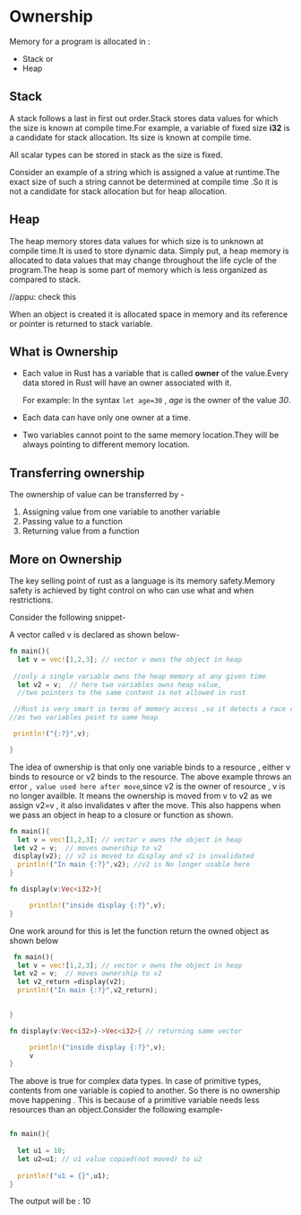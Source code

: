# Ownership

Memory for a program is allocated in :

- Stack or
- Heap
  
## Stack

A stack follows a last in first out order.Stack stores data values for which the size is known at compile time.For example, a variable of fixed size **i32** is a candidate for stack allocation. Its size is known at compile time.

All scalar types can be stored in stack as the size is fixed.

Consider an example of a string which is assigned a value at runtime.The exact size of such a string cannot be determined at compile time .So it is not a candidate for stack allocation but for heap allocation.

## Heap

The heap memory stores data values for which size is to unknown at compile time.It is used to store dynamic data. Simply put, a heap memory is allocated to data values that may change throughout the life cycle of the program.The heap is some part of memory which is less organized as compared to stack. 

//appu: check this 

When an object is created it is allocated space in memory and its reference or pointer is returned to stack variable.

## What is Ownership

- Each value in Rust has a variable that is called **owner** of the value.Every data stored in Rust will have an owner associated with it.
 
  For example: In the syntax `let age=30` , *age* is the owner of the value  *30*.

- Each data can have only one owner at a time.
- Two variables cannot point to the same memory location.They will be always pointing to different memory location.

## Transferring ownership

The ownership of value can be transferred by -

1. Assigning value from one variable to another variable
2. Passing value  to a function
3. Returning value from a function


## More on Ownership

The key selling point of rust as a language is its memory safety.Memory safety is achieved by tight control on who can use what and when restrictions.

Consider the following snippet-

A vector called v is declared as shown below-

```rust
fn main(){
  let v = vec![1,2,3]; // vector v owns the object in heap
  
 //only a single variable owns the heap memory at any given time
  let v2 = v;  // here two variables owns heap value,
  //two pointers to the same content is not allowed in rust

 //Rust is very smart in terms of memory access ,so it detects a race condition
//as two variables point to same heap 

 println!("{:?}",v);

}

```

The idea of ownership is that only one variable binds to a resource , either v binds to resource or v2 binds to the resource.
The above example throws an error ,` value used here after move`,since v2 is the owner of resource , v is no longer availble.
It means the ownership is moved from v to v2 as we assign v2=v , it also invalidates v after the move.
This also happens when we pass an object in heap to a closure or function as shown.

```rust
fn main(){
  let v = vec![1,2,3]; // vector v owns the object in heap
 let v2 = v;  // moves ownership to v2
 display(v2); // v2 is moved to display and v2 is invalidated
  println!("In main {:?}",v2); //v2 is No longer usable here
}

fn display(v:Vec<i32>){

     println!("inside display {:?}",v);
}

```

One work around for this is let the function return the owned object as shown below

```rust
 fn main(){
  let v = vec![1,2,3]; // vector v owns the object in heap
 let v2 = v;  // moves ownership to v2
  let v2_return =display(v2);
  println!("In main {:?}",v2_return);

  
}

fn display(v:Vec<i32>)->Vec<i32>{ // returning same vector

     println!("inside display {:?}",v);
     v
}

```

The above is true for complex data types. In case of primitive types, contents from one variable is copied to another. So there is no ownership move happening . This is because of a primitive variable needs less resources than an object.Consider the following example-

```rust

fn main(){
 
  let u1 = 10;
  let u2=u1; // u1 value copied(not moved) to u2
  
  println!("u1 = {}",u1);
}

```

The output will be : 10
